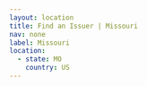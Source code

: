 ```yaml
---
layout: location
title: Find an Issuer | Missouri
nav: none
label: Missouri
location:
  - state: MO
    country: US
---
```

